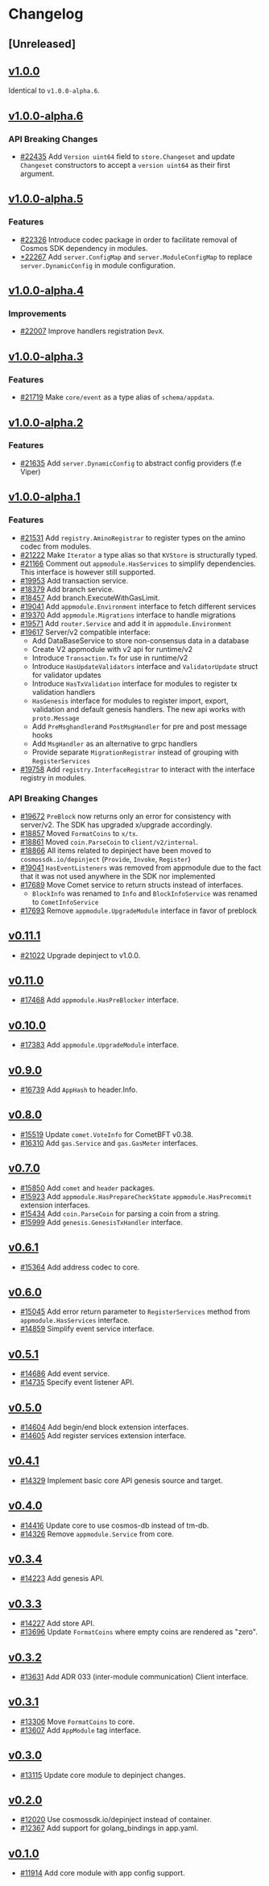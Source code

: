 <!--
Guiding Principles:

Changelogs are for humans, not machines.
There should be an entry for every single version.
The same types of changes should be grouped.
Versions and sections should be linkable.
The latest version comes first.
The release date of each version is displayed.
Mention whether you follow Semantic Versioning.

Usage:

Change log entries are to be added to the Unreleased section under the
appropriate stanza (see below). Each entry should ideally include a tag and
the Github issue reference in the following format:

* (<tag>) \#<issue-number> message

The issue numbers will later be link-ified during the release process so you do
not have to worry about including a link manually, but you can if you wish.

Types of changes (Stanzas):

"Features" for new features.
"Improvements" for changes in existing functionality.
"Deprecated" for soon-to-be removed features.
"Bug Fixes" for any bug fixes.
"Client Breaking" for breaking Protobuf, gRPC and REST routes used by end-users.
"CLI Breaking" for breaking CLI commands.
"API Breaking" for breaking exported APIs used by developers building on SDK.
Ref: https://keepachangelog.com/en/1.0.0/
-->

# Changelog

## [Unreleased]

## [v1.0.0](https://github.com/cosmos/cosmos-sdk/releases/tag/core%2Fv1.0.0)

Identical to `v1.0.0-alpha.6`.

## [v1.0.0-alpha.6](https://github.com/cosmos/cosmos-sdk/releases/tag/core%2Fv1.0.0-alpha.6)

### API Breaking Changes

* [#22435](https://github.com/cosmos/cosmos-sdk/pull/22435) Add `Version uint64` field to `store.Changeset` and update `Changeset` constructors to accept a `version uint64` as their first argument.

## [v1.0.0-alpha.5](https://github.com/cosmos/cosmos-sdk/releases/tag/core%2Fv1.0.0-alpha.5)

### Features

* [#22326](https://github.com/cosmos/cosmos-sdk/pull/22326) Introduce codec package in order to facilitate removal of Cosmos SDK dependency in modules. 
* [*22267](https://github.com/cosmos/cosmos-sdk/pull/22267) Add `server.ConfigMap` and `server.ModuleConfigMap` to replace `server.DynamicConfig` in module configuration.

## [v1.0.0-alpha.4](https://github.com/cosmos/cosmos-sdk/releases/tag/core%2Fv1.0.0-alpha.4)

### Improvements

* [#22007](https://github.com/cosmos/cosmos-sdk/pull/22007) Improve handlers registration `DevX`.

## [v1.0.0-alpha.3](https://github.com/cosmos/cosmos-sdk/releases/tag/core%2Fv1.0.0-alpha.3)

### Features

* [#21719](https://github.com/cosmos/cosmos-sdk/pull/21719) Make `core/event` as a type alias of `schema/appdata`.

## [v1.0.0-alpha.2](https://github.com/cosmos/cosmos-sdk/releases/tag/core%2Fv1.0.0-alpha.2)

### Features

* [#21635](https://github.com/cosmos/cosmos-sdk/pull/21635) Add `server.DynamicConfig` to abstract config providers (f.e Viper)

## [v1.0.0-alpha.1](https://github.com/cosmos/cosmos-sdk/releases/tag/core%2Fv1.0.0-alpha.1)

### Features

* [#21531](https://github.com/cosmos/cosmos-sdk/pull/21531) Add `registry.AminoRegistrar` to register types on the amino codec from modules.
* [#21222](https://github.com/cosmos/cosmos-sdk/pull/21222) Make `Iterator` a type alias so that `KVStore` is structurally typed.
* [#21166](https://github.com/cosmos/cosmos-sdk/pull/21166) Comment out `appmodule.HasServices` to simplify dependencies. This interface is however still supported.
* [#19953](https://github.com/cosmos/cosmos-sdk/pull/19953) Add transaction service.
* [#18379](https://github.com/cosmos/cosmos-sdk/pull/18379) Add branch service.
* [#18457](https://github.com/cosmos/cosmos-sdk/pull/18457) Add branch.ExecuteWithGasLimit.
* [#19041](https://github.com/cosmos/cosmos-sdk/pull/19041) Add `appmodule.Environment` interface to fetch different services
* [#19370](https://github.com/cosmos/cosmos-sdk/pull/19370) Add `appmodule.Migrations` interface to handle migrations
* [#19571](https://github.com/cosmos/cosmos-sdk/pull/19571) Add `router.Service` and add it in `appmodule.Environment`
* [#19617](https://github.com/cosmos/cosmos-sdk/pull/19617) Server/v2 compatible interface:
    * Add DataBaseService to store non-consensus data in a database
    * Create V2 appmodule with v2 api for runtime/v2
    * Introduce `Transaction.Tx` for use in runtime/v2
    * Introduce `HasUpdateValidators` interface and `ValidatorUpdate` struct for validator updates 
    * Introduce `HasTxValidation` interface for modules to register tx validation handlers
    * `HasGenesis` interface for modules to register import, export, validation and default genesis handlers. The new api works with `proto.Message`
    * Add `PreMsghandler`and `PostMsgHandler` for pre and post message hooks
    * Add `MsgHandler` as an alternative to grpc handlers
    * Provide separate `MigrationRegistrar` instead of grouping with `RegisterServices`
* [#19758](https://github.com/cosmos/cosmos-sdk/pull/19758) Add `registry.InterfaceRegistrar` to interact with the interface registry in modules.

### API Breaking Changes

* [#19672](https://github.com/cosmos/cosmos-sdk/pull/19672) `PreBlock` now returns only an error for consistency with server/v2. The SDK has upgraded x/upgrade accordingly.
* [#18857](https://github.com/cosmos/cosmos-sdk/pull/18857) Moved `FormatCoins` to `x/tx`.
* [#18861](https://github.com/cosmos/cosmos-sdk/pull/18861) Moved `coin.ParseCoin` to `client/v2/internal`.
* [#18866](https://github.com/cosmos/cosmos-sdk/pull/18866) All items related to depinject have been moved to `cosmossdk.io/depinject` (`Provide`, `Invoke`, `Register`)
* [#19041](https://github.com/cosmos/cosmos-sdk/pull/19041) `HasEventListeners` was removed from appmodule due to the fact that it was not used anywhere in the SDK nor implemented
* [#17689](https://github.com/cosmos/cosmos-sdk/pull/17689) Move Comet service to return structs instead of interfaces. 
    * `BlockInfo` was renamed to `Info` and `BlockInfoService` was renamed to `CometInfoService`
* [#17693](https://github.com/cosmos/cosmos-sdk/pull/17693) Remove `appmodule.UpgradeModule` interface in favor of preblock

## [v0.11.1](https://github.com/cosmos/cosmos-sdk/releases/tag/core%2Fv0.11.1)

* [#21022](https://github.com/cosmos/cosmos-sdk/pull/21022) Upgrade depinject to v1.0.0.

## [v0.11.0](https://github.com/cosmos/cosmos-sdk/releases/tag/core%2Fv0.11.0)

* [#17468](https://github.com/cosmos/cosmos-sdk/pull/17468) Add `appmodule.HasPreBlocker` interface.

## [v0.10.0](https://github.com/cosmos/cosmos-sdk/releases/tag/core%2Fv0.10.0)

* [#17383](https://github.com/cosmos/cosmos-sdk/pull/17383) Add `appmodule.UpgradeModule` interface.

## [v0.9.0](https://github.com/cosmos/cosmos-sdk/releases/tag/core%2Fv0.9.0)

* [#16739](https://github.com/cosmos/cosmos-sdk/pull/16739) Add `AppHash` to header.Info.

## [v0.8.0](https://github.com/cosmos/cosmos-sdk/releases/tag/core%2Fv0.8.0)

* [#15519](https://github.com/cosmos/cosmos-sdk/pull/15519) Update `comet.VoteInfo` for CometBFT v0.38.
* [#16310](https://github.com/cosmos/cosmos-sdk/pull/16310) Add `gas.Service` and `gas.GasMeter` interfaces.

## [v0.7.0](https://github.com/cosmos/cosmos-sdk/releases/tag/core%2Fv0.7.0)

* [#15850](https://github.com/cosmos/cosmos-sdk/pull/15850) Add `comet` and `header` packages.
* [#15923](https://github.com/cosmos/cosmos-sdk/pull/15923) Add `appmodule.HasPrepareCheckState` `appmodule.HasPrecommit` extension interfaces.
* [#15434](https://github.com/cosmos/cosmos-sdk/pull/15434) Add `coin.ParseCoin` for parsing a coin from a string.
* [#15999](https://github.com/cosmos/cosmos-sdk/pull/15999) Add `genesis.GenesisTxHandler` interface.

## [v0.6.1](https://github.com/cosmos/cosmos-sdk/releases/tag/core%2Fv0.6.1)

* [#15364](https://github.com/cosmos/cosmos-sdk/pull/15364) Add address codec to core.

## [v0.6.0](https://github.com/cosmos/cosmos-sdk/releases/tag/core%2Fv0.6.0)

* [#15045](https://github.com/cosmos/cosmos-sdk/pull/15045) Add error return parameter to `RegisterServices` method from `appmodule.HasServices` interface.
* [#14859](https://github.com/cosmos/cosmos-sdk/pull/14859) Simplify event service interface.

## [v0.5.1](https://github.com/cosmos/cosmos-sdk/releases/tag/core%2Fv0.5.1)

* [#14686](https://github.com/cosmos/cosmos-sdk/pull/14686) Add event service.
* [#14735](https://github.com/cosmos/cosmos-sdk/pull/14735) Specify event listener API.

## [v0.5.0](https://github.com/cosmos/cosmos-sdk/releases/tag/core%2Fv0.5.0)

* [#14604](https://github.com/cosmos/cosmos-sdk/pull/14604) Add begin/end block extension interfaces.
* [#14605](https://github.com/cosmos/cosmos-sdk/pull/14605) Add register services extension interface.

## [v0.4.1](https://github.com/cosmos/cosmos-sdk/releases/tag/core%2Fv0.4.1)

* [#14329](https://github.com/cosmos/cosmos-sdk/pull/14329) Implement basic core API genesis source and target.

## [v0.4.0](https://github.com/cosmos/cosmos-sdk/releases/tag/core%2Fv0.4.0)

* [#14416](https://github.com/cosmos/cosmos-sdk/pull/14416) Update core to use cosmos-db instead of tm-db.
* [#14326](https://github.com/cosmos/cosmos-sdk/pull/14326) Remove `appmodule.Service` from core.

## [v0.3.4](https://github.com/cosmos/cosmos-sdk/releases/tag/core%2Fv0.3.4)

* [#14223](https://github.com/cosmos/cosmos-sdk/pull/14223) Add genesis API.

## [v0.3.3](https://github.com/cosmos/cosmos-sdk/releases/tag/core%2Fv0.3.3)

* [#14227](https://github.com/cosmos/cosmos-sdk/pull/14227) Add store API.
* [#13696](https://github.com/cosmos/cosmos-sdk/pull/13696) Update `FormatCoins` where empty coins are rendered as "zero".

## [v0.3.2](https://github.com/cosmos/cosmos-sdk/releases/tag/core%2Fv0.3.2)

* [#13631](https://github.com/cosmos/cosmos-sdk/pull/13631) Add ADR 033 (inter-module communication) Client interface.

## [v0.3.1](https://github.com/cosmos/cosmos-sdk/releases/tag/core%2Fv0.3.1)

* [#13306](https://github.com/cosmos/cosmos-sdk/pull/13306) Move `FormatCoins` to core.
* [#13607](https://github.com/cosmos/cosmos-sdk/pull/13115) Add `AppModule` tag interface.

## [v0.3.0](https://github.com/cosmos/cosmos-sdk/releases/tag/core%2Fv0.3.0)

* [#13115](https://github.com/cosmos/cosmos-sdk/pull/13115) Update core module to depinject changes.

## [v0.2.0](https://github.com/cosmos/cosmos-sdk/releases/tag/core%2Fv0.2.0)

* [#12020](https://github.com/cosmos/cosmos-sdk/pull/12020) Use cosmossdk.io/depinject instead of container.
* [#12367](https://github.com/cosmos/cosmos-sdk/pull/12367) Add support for golang_bindings in app.yaml.

## [v0.1.0](https://github.com/cosmos/cosmos-sdk/releases/tag/core%2Fv0.1.0)

* [#11914](https://github.com/cosmos/cosmos-sdk/pull/11914) Add core module with app config support.
